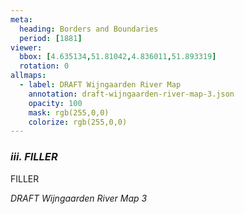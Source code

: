```yaml
---
meta:
  heading: Borders and Boundaries
  period: [1881]
viewer:
  bbox: [4.635134,51.81042,4.836011,51.893319]
  rotation: 0
allmaps:
  - label: DRAFT Wijngaarden River Map
    annotation: draft-wijngaarden-river-map-3.json
    opacity: 100
    mask: rgb(255,0,0)
    colorize: rgb(255,0,0)
---
```


### _iii.    FILLER_

FILLER

_DRAFT Wijngaarden River Map 3_
